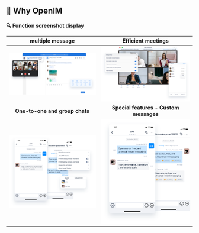 ## :star2: Why OpenIM

**🔍 Function screenshot display**

<div align="center">


|             multiple message              |               Efficient meetings                |
| :---------------------------------------: | :---------------------------------------------: |
| ![multiple-message](./multiple-message.png) | ![efficient-meetings](./efficient-meetings.png) |
|      **One-to-one and group chats**       |     **Special features - Custom messages**      |
|      ![group-chat](./group-chat.png)      |   ![special-function](./special-function.png)    |

</div>
